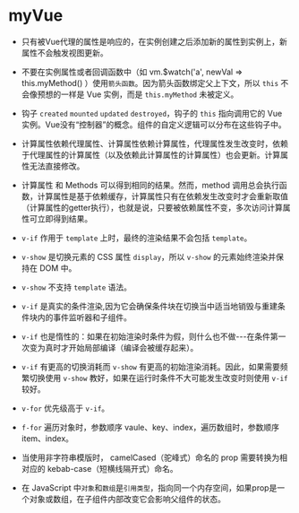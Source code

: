 # myVue

* 只有被Vue代理的属性是响应的，在实例创建之后添加新的属性到实例上，新属性不会触发视图更新。
* 不要在实例属性或者回调函数中（如 vm.$watch('a', newVal => this.myMethod() ）使用`箭头函数`。因为箭头函数绑定父上下文，所以 `this` 不会像预想的一样是 Vue 实例，而是 `this.myMethod` 未被定义。
* 钩子 `created` `mounted` `updated` `destroyed`，钩子的 `this` 指向调用它的 Vue 实例。Vue没有“控制器”的概念。组件的自定义逻辑可以分布在这些钩子中。
* 计算属性依赖代理属性、计算属性依赖计算属性，代理属性发生改变时，依赖于代理属性的计算属性（以及依赖此计算属性的计算属性）也会更新。计算属性无法直接修改。
* 计算属性 和 Methods 可以得到相同的结果。然而，method 调用总会执行函数，计算属性是基于依赖缓存，计算属性只有在依赖发生改变时才会重新取值（计算属性的getter执行），也就是说，只要被依赖属性不变，多次访问计算属性可立即得到结果。
* `v-if` 作用于 `template` 上时，最终的渲染结果不会包括 `template`。
* `v-show` 是切换元素的 CSS 属性 `display`，所以 `v-show` 的元素始终渲染并保持在 DOM 中。
* `v-show` 不支持 `template` 语法。
* `v-if` 是真实的条件渲染,因为它会确保条件块在切换当中适当地销毁与重建条件块内的事件监听器和子组件。
* `v-if` 也是惰性的：如果在初始渲染时条件为假，则什么也不做---在条件第一次变为真时才开始局部编译（编译会被缓存起来）。
* `v-if` 有更高的切换消耗而 `v-show` 有更高的初始渲染消耗。因此，如果需要频繁切换使用 `v-show` 教好，如果在运行时条件不大可能发生改变时则使用 `v-if` 较好。
* `v-for` 优先级高于 `v-if`。
* `f-for` 遍历对象时，参数顺序 vaule、key、index，遍历数组时，参数顺序 item、index。

* 当使用非字符串模版时， camelCased（驼峰式）命名的 prop 需要转换为相对应的 kebab-case（短横线隔开式）命名。
* 在 JavaScript 中`对象`和`数组`是`引用类型`，指向同一个内存空间，如果prop是一个对象或数组，在子组件内部改变它会影响父组件的状态。
